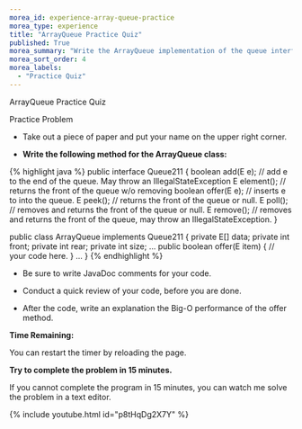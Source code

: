 ```yaml
---
morea_id: experience-array-queue-practice
morea_type: experience
title: "ArrayQueue Practice Quiz"
published: True
morea_summary: "Write the ArrayQueue implementation of the queue interface."
morea_sort_order: 4
morea_labels: 
  - "Practice Quiz"
---
```


ArrayQueue Practice Quiz

Practice Problem

* Take out a piece of paper and put your name on the upper right corner.

* **Write the following method for the ArrayQueue class:**

{% highlight java %}
public interface Queue211<E> {
  boolean add(E e); // add e to the end of the queue. May throw an IllegalStateException
  E element(); // returns the front of the queue w/o removing
  boolean offer(E e); // inserts e to into the queue.
  E peek(); // returns the front of the queue or null.
  E poll(); // removes and returns the front of the queue or null.
  E remove(); // removes and returns the front of the queue, may throw an IllegalStateException.
}

public class ArrayQueue<E> implements Queue211<E> {
  private E[] data;
  private int front;
  private int rear;
  private int size;
  ...
  public boolean offer(E item) {
    // your code here.
  }
  ...
}
{% endhighlight %}

  * Be sure to write JavaDoc comments for your code.

* Conduct a quick review of your code, before you are done.

* After the code, write an explanation the Big-O performance of the offer method.

**Time Remaining:**

<script src="{{ site.baseurl }}/js/countdown.js" type="text/javascript"></script>
<!-- =========================================================== -->
<script type="application/javascript">
var myCountdown2 = new Countdown({
									time: 15 * 60,
									width:150,
									height:80,
									rangeHi:"minute"	// <- no comma on last item!
									});
</script>

You can restart the timer by reloading the page.

**Try to complete the problem in 15 minutes.**

If you cannot complete the program in 15 minutes, you can watch me solve the problem in a text editor.

{% include youtube.html id="p8tHqDg2X7Y" %}